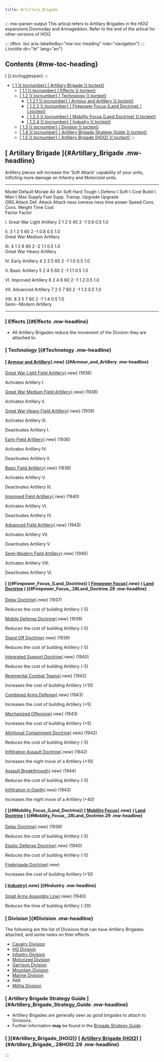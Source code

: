 ```yaml
---
title: Artillery_Brigade
---
```

::: mw-parser-output
This artical refers to Artillary Brigades in the HOI2 expansions
Doomsday and Armageddon. Refer to the end of the artical for other
versions of HOI2

::: {#toc .toc aria-labelledby="mw-toc-heading" role="navigation"}
::: {.toctitle dir="ltr" lang="en"}
## Contents {#mw-toc-heading}

[ ]{.toctogglespan}
:::

-   [[ 1 ]{.tocnumber} [ Artillary Brigade
    ]{.toctext}](#Artillary_Brigade)
    -   [[ 1.1 ]{.tocnumber} [ Effects ]{.toctext}](#Effects)
    -   [[ 1.2 ]{.tocnumber} [ Technology ]{.toctext}](#Technology)
        -   [[ 1.2.1 ]{.tocnumber} [ Armour and Artillery
            ]{.toctext}](#Armour_and_Artillery)
        -   [[ 1.2.2 ]{.tocnumber} [ Firepower Focus (Land Doctrine)
            ]{.toctext}](#Firepower_Focus_.28Land_Doctrine.29)
        -   [[ 1.2.3 ]{.tocnumber} [ Mobility Focus (Land Doctrine)
            ]{.toctext}](#Mobility_Focus_.28Land_Doctrine.29)
        -   [[ 1.2.4 ]{.tocnumber} [ Industry ]{.toctext}](#Industry)
    -   [[ 1.3 ]{.tocnumber} [ Division ]{.toctext}](#Division)
    -   [[ 1.4 ]{.tocnumber} [ Artillery Brigade Strategy Guide
        ]{.toctext}](#Artillery_Brigade_Strategy_Guide)
    -   [[ 1.5 ]{.tocnumber} [ Artillery Brigade (HOI2)
        ]{.toctext}](#Artillery_Brigade_.28HOI2.29)
:::

## [ Artillary Brigade ]{#Artillary_Brigade .mw-headline}

Artillery pieces will increase the \'Soft Attack\' capability of your
units, inflicting more damage on Infantry and Motorized units.

  ---------------------------- --------- -------- -------- ------ -------- -------- --------- ---------- -------- -- ------ --------- ------- ------- -------- ------- ------- --------- --------- --------- -- -- -- --
  Model                        Default   Morale   Air      Air    Soft     Hard     Tough-\   Defens-\   Soft-\      Cost   Build-\   Man-\   Max     Supply   Fuel    Supp.   Transp.   Upgrade   Upgrade            
                               ORG                Attack   Def.   Attack   Attack   ness      iveness    ness               time      power   Speed   Cons.    Cons.           Weight    Time      Cost               
                                                                                                                                                                                         Factor    Factor             

  I. Great War Light Artillery                                    2        1                  2                      5      45        2       -1      0.6                                0.5       1.0                

  II\.                                                            3        1                  2                      5      60        2       -1      0.8                                0.5       1.0                
  Great War Medium Artillery                                                                                                                                                                                          

  III\.                                                           4        1                  2                      6      80        2       -2      1.1                                0.5       1.0                
  Great War Heavy Artillery                                                                                                                                                                                           

  IV\. Early Artillery                                            4        2                  3                      5      60        2       -1      1.0                                0.5       1.0                

  V. Basic Artillery                                              5        2                  4                      5      60        2       -1      1.1                                0.5       1.0                

  VI\. Improved Artillery                                         6        2                  4                      6      60        2       -1      1.2                                0.5       1.0                

  VII\. Advanced Artillery                                        7        2                  5                      7      60        2       -1      1.3                                0.5       1.0                

  VIII\.                                                          8        3                  5                      7      60        2       -1      1.4                                0.5       1.0                
  Semi--Modern Artillery                                                                                                                                                                                              
  ---------------------------- --------- -------- -------- ------ -------- -------- --------- ---------- -------- -- ------ --------- ------- ------- -------- ------- ------- --------- --------- --------- -- -- -- --

### [ Effects ]{#Effects .mw-headline}

-   All Artillery Brigades reduce the movement of the Division they are
    attached to.

### [ Technology ]{#Technology .mw-headline}

#### [ [Armour and Artillery](/wiki/index.php?title=Armour_and_Artillery&action=edit&redlink=1 "Armour and Artillery (page does not exist)"){.new} ]{#Armour_and_Artillery .mw-headline}

[Great War Light Field
Artillery](/wiki/index.php?title=Great_War_Light_Field_Artillery&action=edit&redlink=1 "Great War Light Field Artillery (page does not exist)"){.new}
(1936)

Activates Artillery I.

[Great War Medium Field
Artillery](/wiki/index.php?title=Great_War_Medium_Field_Artillery&action=edit&redlink=1 "Great War Medium Field Artillery (page does not exist)"){.new}
(1936)

Activates Artillery II.

[Great War Heavy Field
Artillery](/wiki/index.php?title=Great_War_Heavy_Field_Artillery&action=edit&redlink=1 "Great War Heavy Field Artillery (page does not exist)"){.new}
(1936)

Activates Artillery III.

Deactivates Artillery I.

[Early Field
Artillery](/wiki/index.php?title=Early_Field_Artillery&action=edit&redlink=1 "Early Field Artillery (page does not exist)"){.new}
(1936)

Activates Artillery IV.

Deactivates Artillery II.

[Basic Field
Artillery](/wiki/index.php?title=Basic_Field_Artillery&action=edit&redlink=1 "Basic Field Artillery (page does not exist)"){.new}
(1938)

Activates Artillery V.

Deactivates Artillery III.

[Improved Field
Artillery](/wiki/index.php?title=Improved_Field_Artillery&action=edit&redlink=1 "Improved Field Artillery (page does not exist)"){.new}
(1940)

Activates Artillery VI.

Deactivates Artillery IV.

[Advanced Field
Artillery](/wiki/index.php?title=Advanced_Field_Artillery&action=edit&redlink=1 "Advanced Field Artillery (page does not exist)"){.new}
(1943)

Activates Artillery VII.

Deactivates Artillery V.

[Semi-Modern Field
Artillery](/wiki/index.php?title=Semi-Modern_Field_Artillery&action=edit&redlink=1 "Semi-Modern Field Artillery (page does not exist)"){.new}
(1945)

Activates Artillery VIII.

Deactivates Artillery VI.

#### [ ]{#Firepower_Focus_(Land_Doctrine)} [ [Firepower Focus](/wiki/index.php?title=Firepower_Focus&action=edit&redlink=1 "Firepower Focus (page does not exist)"){.new} ( [Land Doctrine](/wiki/Land_Doctrine "Land Doctrine") ) ]{#Firepower_Focus_.28Land_Doctrine.29 .mw-headline}

[Delay
Doctrine](/wiki/index.php?title=Delay_Doctrine&action=edit&redlink=1 "Delay Doctrine (page does not exist)"){.new}
(1937)

Reduces the cost of building Artillery (-5)

[Mobile Defense
Doctrine](/wiki/index.php?title=Mobile_Defense_Doctrine&action=edit&redlink=1 "Mobile Defense Doctrine (page does not exist)"){.new}
(1938)

Reduces the cost of building Artillery (-5)

[Stand Off
Doctrine](/wiki/index.php?title=Stand_Off_Doctrine&action=edit&redlink=1 "Stand Off Doctrine (page does not exist)"){.new}
(1939)

Reduces the cost of building Artillery (-5)

[Integrated Support
Doctrine](/wiki/index.php?title=Integrated_Support_Doctrine&action=edit&redlink=1 "Integrated Support Doctrine (page does not exist)"){.new}
(1940)

Reduces the cost of building Artillery (-5)

[Regimental Combat
Teams](/wiki/index.php?title=Regimental_Combat_Teams&action=edit&redlink=1 "Regimental Combat Teams (page does not exist)"){.new}
(1942)

Increases the cost of building Artillery (+10)

[Combined Arms
Defense](/wiki/index.php?title=Combined_Arms_Defense&action=edit&redlink=1 "Combined Arms Defense (page does not exist)"){.new}
(1943)

Increases the cost of building Artillery (+5)

[Mechanized
Offensive](/wiki/index.php?title=Mechanized_Offensive&action=edit&redlink=1 "Mechanized Offensive (page does not exist)"){.new}
(1943)

Increases the cost of building Artillery (+5)

[Attritional Containment
Doctrine](/wiki/index.php?title=Attritional_Containment_Doctrine&action=edit&redlink=1 "Attritional Containment Doctrine (page does not exist)"){.new}
(1942)

Reduces the cost of building Artillery (-5)

[Infiltration Assault
Doctrine](/wiki/index.php?title=Infiltration_Assault_Doctrine&action=edit&redlink=1 "Infiltration Assault Doctrine (page does not exist)"){.new}
(1942)

Increases the night move of a Artillery (+10)

[Assault
Breakthrough](/wiki/index.php?title=Assault_Breakthrough&action=edit&redlink=1 "Assault Breakthrough (page does not exist)"){.new}
(1944)

Reduces the cost of building Artillery (-5)

[Infiltration in
Depth](/wiki/index.php?title=Infiltration_in_Depth&action=edit&redlink=1 "Infiltration in Depth (page does not exist)"){.new}
(1943)

Increases the night move of a Artillery (+40)

#### [ ]{#Mobility_Focus_(Land_Doctrine)} [ [Mobility Focus](/wiki/index.php?title=Mobility_Focus&action=edit&redlink=1 "Mobility Focus (page does not exist)"){.new} ( [Land Doctrine](/wiki/Land_Doctrine "Land Doctrine") ) ]{#Mobility_Focus_.28Land_Doctrine.29 .mw-headline}

[Delay
Doctrine](/wiki/index.php?title=Delay_Doctrine&action=edit&redlink=1 "Delay Doctrine (page does not exist)"){.new}
(1939)

Reduces the cost of building Artillery (-5)

[Elastic Defense
Doctrine](/wiki/index.php?title=Elastic_Defense_Doctrine&action=edit&redlink=1 "Elastic Defense Doctrine (page does not exist)"){.new}
(1940)

Reduces the cost of building Artillery (-5)

[Firebrigade
Doctrine](/wiki/index.php?title=Firebrigade_Doctrine&action=edit&redlink=1 "Firebrigade Doctrine (page does not exist)"){.new}

Increases the cost of building Artillery (+10)

#### [ [Industry](/wiki/index.php?title=Industry&action=edit&redlink=1 "Industry (page does not exist)"){.new} ]{#Industry .mw-headline}

[Small Arms Assembly
Line](/wiki/index.php?title=Small_Arms_Assembly_Line&action=edit&redlink=1 "Small Arms Assembly Line (page does not exist)"){.new}
(1940)

Reduces the time of building Artillery (-20)

### [ Division ]{#Division .mw-headline}

The following are the list of Divisions that can have Artillery Brigades
attached, and some notes on thier effects.

-   [Cavalry Division](/wiki/Cavalry_Division "Cavalry Division")
-   [HQ Division](/wiki/HQ_Division "HQ Division")
-   [Infantry Division](/wiki/Infantry_Division "Infantry Division")
-   [Motorized Division](/wiki/Motorized_Division "Motorized Division")
-   [Garrison Division](/wiki/Garrison_Division "Garrison Division")
-   [Mountain Division](/wiki/Mountain_Division "Mountain Division")
-   [Marine Division](/wiki/Marine_Division "Marine Division")
-   PAR
-   [Militia Division](/wiki/Militia_Division "Militia Division")

### [ Artillery Brigade Strategy Guide ]{#Artillery_Brigade_Strategy_Guide .mw-headline}

-   Artillery Brigades are generally seen as good brigades to attach to
    Divisions.
-   Further information **may** be found in the [Brigade Strategy
    Guide](/wiki/Brigade_Strategy_Guide "Brigade Strategy Guide") .

### [ ]{#Artillery_Brigade_(HOI2)} [ [Artillery Brigade (HOI2)](/wiki/Artillery_Brigade_(HOI2) "Artillery Brigade (HOI2)") ]{#Artillery_Brigade_.28HOI2.29 .mw-headline}
:::
